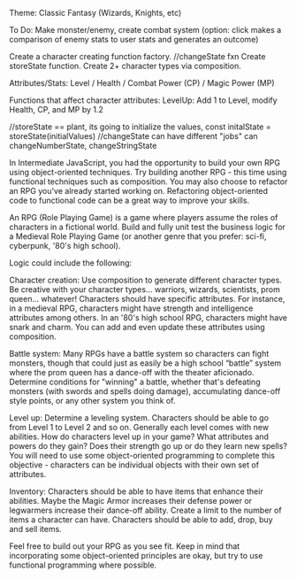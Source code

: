 Theme: Classic Fantasy (Wizards, Knights, etc)

To Do: Make monster/enemy, create combat system (option: click makes a comparison of enemy stats to user stats and generates an outcome)

Create a character creating function factory. //changeState fxn
Create storeState function.
Create 2+ character types via composition.

Attributes/Stats:
Level / Health / Combat Power (CP) / Magic Power (MP)

Functions that affect character attributes:
LevelUp: Add 1 to Level, modify Health, CP, and MP by 1.2

//storeState == plant, its going to initialize the values, const initalState = storeState(initialValues)
//changeState can have different "jobs" can changeNumberState, changeStringState

In Intermediate JavaScript, you had the opportunity to build your own RPG using object-oriented techniques. Try building another RPG - this time using functional techniques such as composition. You may also choose to refactor an RPG you've already started working on. Refactoring object-oriented code to functional code can be a great way to improve your skills.

An RPG (Role Playing Game) is a game where players assume the roles of characters in a fictional world. Build and fully unit test the business logic for a Medieval Role Playing Game (or another genre that you prefer: sci-fi, cyberpunk, '80's high school).

Logic could include the following:

Character creation: Use composition to generate different character types. Be creative with your character types... warriors, wizards, scientists, prom queen... whatever! Characters should have specific attributes. For instance, in a medieval RPG, characters might have strength and intelligence attributes among others. In an '80's high school RPG, characters might have snark and charm. You can add and even update these attributes using composition.

Battle system: Many RPGs have a battle system so characters can fight monsters, though that could just as easily be a high school “battle” system where the prom queen has a dance-off with the theater aficionado. Determine conditions for "winning" a battle, whether that's defeating monsters (with swords and spells doing damage), accumulating dance-off style points, or any other system you think of.

Level up: Determine a leveling system. Characters should be able to go from Level 1 to Level 2 and so on. Generally each level comes with new abilities. How do characters level up in your game? What attributes and powers do they gain? Does their strength go up or do they learn new spells? You will need to use some object-oriented programming to complete this objective - characters can be individual objects with their own set of attributes.

Inventory: Characters should be able to have items that enhance their abilities. Maybe the Magic Armor increases their defense power or legwarmers increase their dance-off ability. Create a limit to the number of items a character can have. Characters should be able to add, drop, buy and sell items.

Feel free to build out your RPG as you see fit. Keep in mind that incorporating some object-oriented principles are okay, but try to use functional programming where possible.
